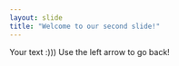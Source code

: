 ```yaml
---
layout: slide
title: "Welcome to our second slide!"
---
```

Your text :)))
Use the left arrow to go back!

